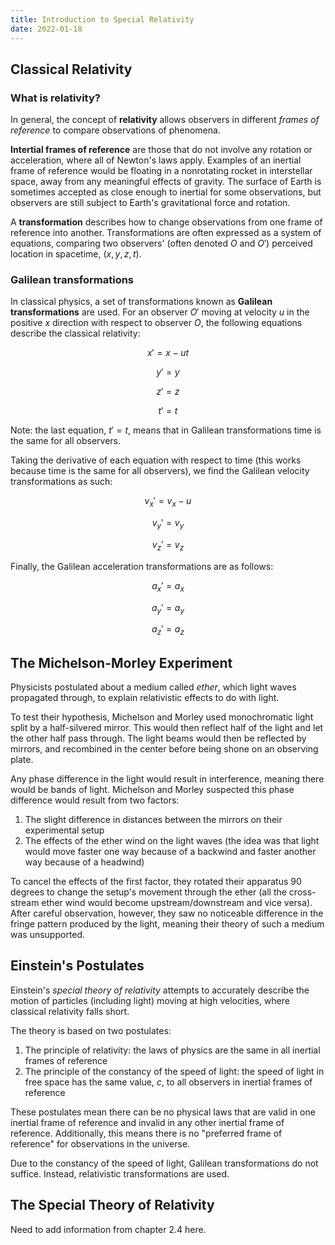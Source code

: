 ```yaml
---
title: Introduction to Special Relativity
date: 2022-01-18
---
```


## Classical Relativity

### What is relativity?

In general, the concept of **relativity** allows observers in different *frames of reference* to compare observations of phenomena.

**Intertial frames of reference** are those that do not involve any rotation or acceleration, where all of Newton's laws apply. Examples of an inertial frame of reference would be floating in a nonrotating rocket in interstellar space, away from any meaningful effects of gravity. The surface of Earth is sometimes accepted as close enough to inertial for some observations, but observers are still subject to Earth's gravitational force and rotation.

A **transformation** describes how to change observations from one frame of reference into another. Transformations are often expressed as a system of equations, comparing two observers' (often denoted $O$ and $O'$) perceived location in spacetime, $(x, y, z, t)$.

### Galilean transformations

In classical physics, a set of transformations known as **Galilean transformations** are used. For an observer $O'$ moving at velocity $u$ in the positive $x$ direction with respect to observer $O$, the following equations describe the classical relativity:

$$x'=x-ut$$

$$y'=y$$

$$z'=z$$

$$t'=t$$

Note: the last equation, $t'=t$, means that in Galilean transformations time is the same for all observers.

Taking the derivative of each equation with respect to time (this works because time is the same for all observers), we find the Galilean velocity transformations as such:

$$v_x'=v_x-u$$

$$v_y'=v_y$$

$$v_z'=v_z$$

Finally, the Galilean acceleration transformations are as follows:


$$a_x'=a_x$$

$$a_y'=a_y$$

$$a_z'=a_z$$

## The Michelson-Morley Experiment

Physicists postulated about a medium called *ether*, which light waves propagated through, to explain relativistic effects to do with light.

To test their hypothesis, Michelson and Morley used monochromatic light split by a half-silvered mirror. This would then reflect half of the light and let the other half pass through. The light beams would then be reflected by mirrors, and recombined in the center before being shone on an observing plate.

Any phase difference in the light would result in interference, meaning there would be bands of light. Michelson and Morley suspected this phase difference would result from two factors:

1. The slight difference in distances between the mirrors on their experimental setup
2. The effects of the ether wind on the light waves (the idea was that light would move faster one way because of a backwind and faster another way because of a headwind)

To cancel the effects of the first factor, they rotated their apparatus 90 degrees to change the setup's movement through the ether (all the cross-stream ether wind would become upstream/downstream and vice versa). After careful observation, however, they saw no noticeable difference in the fringe pattern produced by the light, meaning their theory of such a medium was unsupported.

## Einstein's Postulates

Einstein's *special theory of relativity* attempts to accurately describe the motion of particles (including light) moving at high velocities, where classical relativity falls short.

The theory is based on two postulates:

1. The principle of relativity: the laws of physics are the same in all inertial frames of reference
2. The principle of the constancy of the speed of light: the speed of light in free space has the same value, $c$, to all observers in inertial frames of reference

These postulates mean there can be no physical laws that are valid in one inertial frame of reference and invalid in any other inertial frame of reference. Additionally, this means there is no "preferred frame of reference" for observations in the universe.

Due to the constancy of the speed of light, Galilean transformations do not suffice. Instead, relativistic transformations are used.

## The Special Theory of Relativity

Need to add information from chapter 2.4 here.